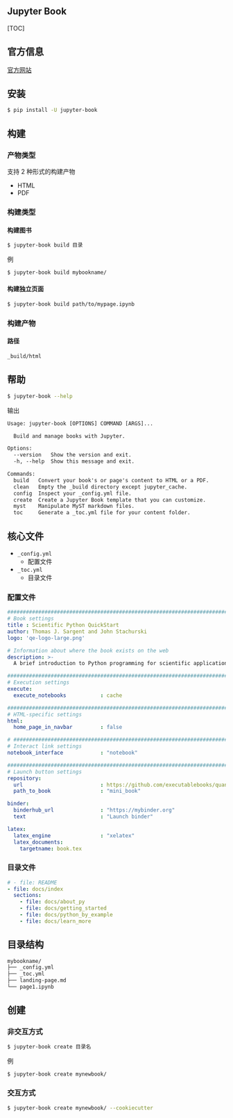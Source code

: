 ## Jupyter Book

[TOC]

## 官方信息

[官方网站](https://jupyterbook.org/)

## 安装

```bash
$ pip install -U jupyter-book
```

## 构建

### 产物类型

支持 2 种形式的构建产物

* HTML
* PDF

### 构建类型

#### 构建图书

```bash
$ jupyter-book build 目录
```

例

```bash
$ jupyter-book build mybookname/
```

#### 构建独立页面

```bash
$ jupyter-book build path/to/mypage.ipynb
```

### 构建产物

#### 路径

```bash
_build/html
```

## 帮助

```bash
$ jupyter-book --help
```

输出

```txt
Usage: jupyter-book [OPTIONS] COMMAND [ARGS]...

  Build and manage books with Jupyter.

Options:
  --version   Show the version and exit.
  -h, --help  Show this message and exit.

Commands:
  build   Convert your book's or page's content to HTML or a PDF.
  clean   Empty the _build directory except jupyter_cache.
  config  Inspect your _config.yml file.
  create  Create a Jupyter Book template that you can customize.
  myst    Manipulate MyST markdown files.
  toc     Generate a _toc.yml file for your content folder.
```

## 核心文件

* `_config.yml`
    * 配置文件
* `_toc.yml`
    * 目录文件

### 配置文件

```yaml
#######################################################################################
# Book settings
title : Scientific Python QuickStart
author: Thomas J. Sargent and John Stachurski
logo: 'qe-logo-large.png'

# Information about where the book exists on the web
description: >-
  A brief introduction to Python programming for scientific applications.

#######################################################################################
# Execution settings
execute:
  execute_notebooks           : cache

#######################################################################################
# HTML-specific settings
html:
  home_page_in_navbar         : false

# #######################################################################################
# Interact link settings
notebook_interface            : "notebook"

#######################################################################################
# Launch button settings
repository:
  url                         : https://github.com/executablebooks/quantecon-mini-example
  path_to_book                : "mini_book"

binder:
  binderhub_url               : "https://mybinder.org"
  text                        : "Launch binder"

latex:
  latex_engine                : "xelatex"
  latex_documents:
    targetname: book.tex
```

### 目录文件

```yaml
# - file: README
- file: docs/index
  sections:
    - file: docs/about_py
    - file: docs/getting_started
    - file: docs/python_by_example
    - file: docs/learn_more
```

## 目录结构

```txt
mybookname/
├── _config.yml
├── _toc.yml
├── landing-page.md
└── page1.ipynb
```

## 创建

### 非交互方式

```bash
$ jupyter-book create 目录名
```

例

```bash
$ jupyter-book create mynewbook/
```

### 交互方式

```bash
$ jupyter-book create mynewbook/ --cookiecutter
```

